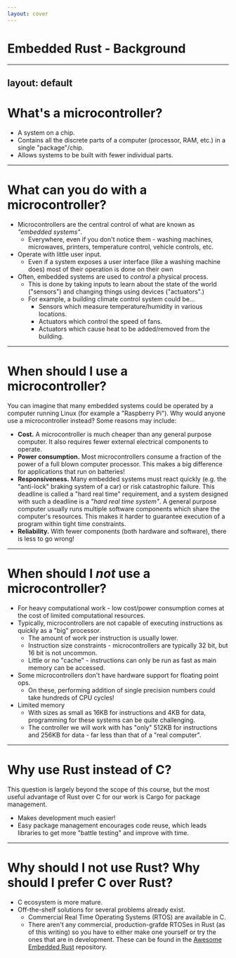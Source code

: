 ```yaml
---
layout: cover
---
```


# Embedded Rust - Background

---
layout: default
---

# What's a microcontroller?
- A system on a chip.
- Contains all the discrete parts of a computer (processor, RAM, etc.) in a single "package"/chip.
- Allows systems to be built with fewer individual parts.

---

# What can you do with a microcontroller?
- Microcontrollers are the central control of what are known as *"embedded systems"*.
  - Everywhere, even if you don't notice them - washing machines, microwaves, printers, temperature control, vehicle controls, etc.
- Operate with little user input.
  - Even if a system exposes a user interface (like a washing machine does) most of their operation is done on their own
- Often, embedded systems are used to *control* a physical process.
  - This is done by taking inputs to learn about the state of the world ("sensors") and changing things using devices ("actuators".)
  - For example, a building climate control system could be...
    - Sensors which measure temperature/humidity in various locations.
    - Actuators which control the speed of fans.
    - Actuators which cause heat to be added/removed from the building.

---

# When should I use a microcontroller?
You can imagine that many embedded systems could be operated by a computer running Linux (for example a "Raspberry Pi"). Why would anyone use a microcontroller instead?
Some reasons may include:
- **Cost.** A microcontroller is much cheaper than any general purpose computer. It also requires fewer external electrical components to operate.
- **Power consumption.** Most microcontrollers consume a fraction of the power of a full blown computer processor. This makes a big difference for applications that run on batteries!
- **Responsiveness.** Many embedded systems must react quickly (e.g. the "anti-lock" braking system of a car) or risk catastrophic failure. This deadline is called a "hard real time" requirement, and a system designed with such a deadline is a *"hard real time system"*. A general purpose computer usually runs multiple software components which share the computer's resources. This makes it harder to guarantee execution of a program within tight time constraints.
- **Reliability.** With fewer components (both hardware and software), there is less to go wrong!

---

# When should I *not* use a microcontroller?
- For heavy computational work - low cost/power consumption comes at the cost of limited computational resources.
- Typically, microcontrollers are not capable of executing instructions as quickly as a "big" processor.
  - The amount of work per instruction is usually lower.
  - Instruction size constraints - microcontrollers are typically 32 bit, but 16 bit is not uncommon.
  - Little or no "cache" - instructions can only be run as fast as main memory can be accessed.
- Some microcontrollers don't have hardware support for floating point ops.
  - On these, performing addition of single precision numbers could take hundreds of CPU cycles!
- Limited memory
  - With sizes as small as 16KB for instructions and 4KB for data, programming for these systems can be quite challenging.
  - The controller we will work with has "only" 512KB for instructions and 256KB for data - far less than that of a "real computer".

---

# Why use Rust instead of C?
This question is largely beyond the scope of this course, but the most useful advantage of Rust over C for our work is Cargo for package management.
- Makes development much easier!
- Easy package management encourages code reuse, which leads libraries to get more "battle testing" and improve with time.

---

# Why should I not use Rust? Why should I prefer C over Rust?

- C ecosystem is more mature.
- Off-the-shelf solutions for several problems already exist.
  - Commercial Real Time Operating Systems (RTOS) are available in C.
  - There aren't any commercial, production-grafde RTOSes in Rust (as of this writing) so you have to either make one yourself or try the ones that are in development. These can be found in the [Awesome Embedded Rust](https://github.com/rust-embedded/awesome-embedded-rust#real-time-operating-system-rtos) repository.
